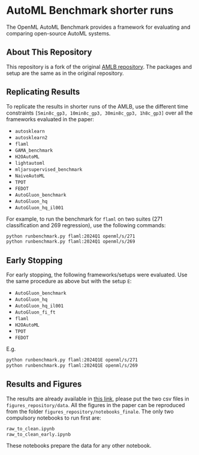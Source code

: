 # AutoML Benchmark shorter runs

The OpenML AutoML Benchmark provides a framework for evaluating and comparing open-source AutoML systems.

## About This Repository

This repository is a fork of the original [AMLB repository](https://github.com/openml/automlbenchmark). The packages and setup are the same as in the original repository.

## Replicating Results

To replicate the results in shorter runs of the AMLB, use the different time constraints `[5min8c_gp3, 10min8c_gp3, 30min8c_gp3, 1h8c_gp3]` over all the frameworks evaluated in the paper:

- `autosklearn`
- `autosklearn2`
- `flaml`
- `GAMA_benchmark`
- `H2OAutoML`
- `lightautoml`
- `mljarsupervised_benchmark`
- `NaiveAutoML`
- `TPOT`
- `FEDOT`
- `AutoGluon_benchmark`
- `AutoGluon_hq`
- `AutoGluon_hq_il001`

For example, to run the benchmark for `flaml` on two suites (271 classification and 269 regression), use the following commands:

```bash
python runbenchmark.py flaml:2024Q1 openml/s/271
python runbenchmark.py flaml:2024Q1 openml/s/269
```
## Early Stopping
For early stopping, the following frameworks/setups were evaluated. Use the same procedure as above but with the setup `E`:

- `AutoGluon_benchmark`
- `AutoGluon_hq`
- `AutoGluon_hq_il001`
- `AutoGluon_fi_ft`
- `flaml`
- `H2OAutoML`
- `TPOT`
- `FEDOT`

E.g.
```bash
python runbenchmark.py flaml:2024Q1E openml/s/271
python runbenchmark.py flaml:2024Q1E openml/s/269
```

## Results and Figures
The results are already available in [this link](https://drive.google.com/file/d/1IH6ZqUETopL-5x8Qgm7wq6vJT_DVfVI3/view?usp=sharing), please put the two csv files in `figures_repository/data`. All the figures in the paper can be reproduced from the folder `figures_repository/notebooks_finale`. The only two compulsory notebooks to run first are:

```bash
raw_to_clean.ipynb
raw_to_clean_early.ipynb
```
These notebooks prepare the data for any other notebook.

